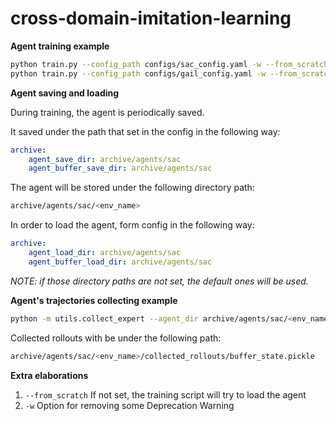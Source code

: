 # cross-domain-imitation-learning

**Agent training example**
```bash
python train.py --config_path configs/sac_config.yaml -w --from_scratch
python train.py --config_path configs/gail_config.yaml -w --from_scratch
```

**Agent saving and loading**

During training, the agent is periodically saved.

It saved under the path that set in the config in the following way:
```yaml
archive:
    agent_save_dir: archive/agents/sac
    agent_buffer_save_dir: archive/agents/sac
```
The agent will be stored under the following directory path:
```bash
archive/agents/sac/<env_name>
```

In order to load the agent, form config in the following way:
```yaml
archive:
    agent_load_dir: archive/agents/sac
    agent_buffer_load_dir: archive/agents/sac
```

*NOTE: if those directory paths are not set, the default ones will be used.*

**Agent's trajectories collecting example**
```bash
python -m utils.collect_expert --agent_dir archive/agents/sac/<env_name> --num_episodes 5
```
Collected rollouts with be under the following path:
```bash
archive/agents/sac/<env_name>/collected_rollouts/buffer_state.pickle
```

**Extra elaborations**
1. `--from_scratch`
   If not set,  the training script will try to load the agent
2. `-w`
   Option for removing some Deprecation Warning
